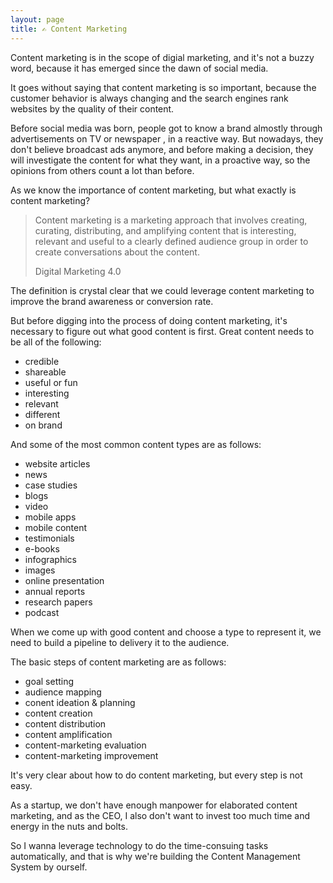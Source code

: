 ```yaml
---
layout: page
title: ✍️ Content Marketing
---
```


Content marketing is in the scope of digial marketing, and it's not a buzzy word, because it has emerged since the dawn of social media.

It goes without saying that content marketing is so important, because the customer behavior is always changing and the search engines rank websites by the quality of their content.

Before social media was born, people got to know a brand almostly through advertisements on TV or newspaper , in a reactive way. But nowadays, they don't believe broadcast ads anymore, and before making a decision, they will investigate the content for what they want, in a proactive way, so the opinions from others count a lot than before.

As we know the importance of content marketing, but what exactly is content marketing?

> Content marketing is a marketing approach that involves creating, curating, distributing, and amplifying content that is interesting, relevant and useful to a clearly defined audience group in order to create conversations about the content.
> 
> Digital Marketing 4.0

The definition is crystal clear that we could leverage content marketing to improve the brand awareness or conversion rate.

But before digging into the process of doing content marketing, it's necessary to figure out what good content is first. Great content needs to be all of the following:
* credible
* shareable
* useful or fun
* interesting
* relevant
* different
* on brand

And some of the most common content types are as follows:
* website articles
* news
* case studies
* blogs
* video
* mobile apps
* mobile content
* testimonials
* e-books
* infographics
* images
* online presentation
* annual reports
* research papers
* podcast

When we come up with good content and choose a type to represent it, we need to build a pipeline to delivery it to the audience.

The basic steps of content marketing are as follows:
* goal setting
* audience mapping
* conent ideation & planning
* content creation
* content distribution
* content amplification
* content-marketing evaluation
* content-marketing improvement

It's very clear about how to do content marketing, but every step is not easy.

As a startup, we don't have enough manpower for elaborated content marketing, and as the CEO, I also don't want to invest too much time and energy in the nuts and bolts.

So I wanna leverage technology to do the time-consuing tasks automatically, and that is why we're building the Content Management System by ourself.